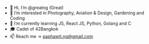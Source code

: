 - 👋 Hi, I’m @greatng (Great)
- 👀 I’m interested in Photography, Aviation & Design, Gardening and Coding
- 🌱 I’m currently learning JS, React JS, Python, Golang and C
- 🎓 Cadet of 42Bangkok
- 📫 Reach me -> paphawit.ng@gmail.com

<!---
greatng/greatng is a ✨ special ✨ repository because its `README.md` (this file) appears on your GitHub profile.
You can click the Preview link to take a look at your changes.
--->
